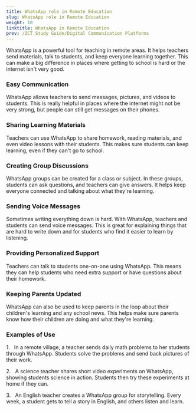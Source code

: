```yaml
---
title: WhatsApp role in Remote Education
slug: WhatsApp role in Remote Education
weight: 10
linktitle: WhatsApp in Remote Education
prev: /ICT Study Guide/Digital Communication Platforms
---
```


WhatsApp is a powerful tool for teaching in remote areas. It helps teachers send materials, talk to students, and keep everyone learning together. This can make a big difference in places where getting to school is hard or the internet isn't very good.

### Easy Communication

WhatsApp allows teachers to send messages, pictures, and videos to students. This is really helpful in places where the internet might not be very strong, but people can still get messages on their phones.

### Sharing Learning Materials

Teachers can use WhatsApp to share homework, reading materials, and even video lessons with their students. This makes sure students can keep learning, even if they can't go to school.

### Creating Group Discussions

WhatsApp groups can be created for a class or subject. In these groups, students can ask questions, and teachers can give answers. It helps keep everyone connected and talking about what they're learning.

### Sending Voice Messages

Sometimes writing everything down is hard. With WhatsApp, teachers and students can send voice messages. This is great for explaining things that are hard to write down and for students who find it easier to learn by listening.

### Providing Personalized Support

Teachers can talk to students one-on-one using WhatsApp. This means they can help students who need extra support or have questions about their homework.

### Keeping Parents Updated

WhatsApp can also be used to keep parents in the loop about their children's learning and any school news. This helps make sure parents know how their children are doing and what they're learning.

### Examples of Use

1.   In a remote village, a teacher sends daily math problems to her students through WhatsApp. Students solve the problems and send back pictures of their work.

2.   A science teacher shares short video experiments on WhatsApp, showing students science in action. Students then try these experiments at home if they can.

3.   An English teacher creates a WhatsApp group for storytelling. Every week, a student gets to tell a story in English, and others listen and learn.
